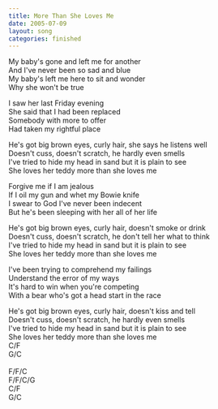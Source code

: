 ```yaml
---
title: More Than She Loves Me
date: 2005-07-09
layout: song
categories: finished
---
```

My baby's gone and left me for another  
And I've never been so sad and blue  
My baby's left me here to sit and wonder  
Why she won't be true

I saw her last Friday evening  
She said that I had been replaced  
Somebody with more to offer  
Had taken my rightful place

<div class="chorus">
  He's got big brown eyes, curly hair, she says he listens well<br/>
  Doesn't cuss, doesn't scratch, he hardly even smells<br/>
  I've tried to hide my head in sand but it is plain to see<br/>
  She loves her teddy more than she loves me
</div>

Forgive me if I am jealous  
If I oil my gun and whet my Bowie knife  
I swear to God I've never been indecent  
But he's been sleeping with her all of her life  

<div class="chorus">
  He's got big brown eyes, curly hair, doesn't smoke or drink<br/>
  Doesn't cuss, doesn't scratch, he don't tell her what to think<br/>
  I've tried to hide my head in sand but it is plain to see<br/>
  She loves her teddy more than she loves me
</div>

I've been trying to comprehend my failings  
Understand the error of my ways  
It's hard to win when you're competing  
With a bear who's got a head start in the race

<div class="chorus">
  He's got big brown eyes, curly hair, doesn't kiss and tell<br/>
  Doesn't cuss, doesn't scratch, he hardly even smells<br/>
  I've tried to hide my head in sand but it is plain to see<br/>
  She loves her teddy more than she loves me
</div>

<div class="chords">
  C/F<br/>
  G/C<br/>
  <br/>
  F/F/C<br/>
  F/F/C/G<br/>
  C/F<br/>
  G/C
</div>
